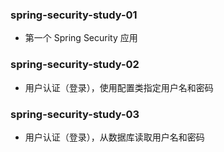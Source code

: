 ### spring-security-study-01

- 第一个 Spring Security 应用

### spring-security-study-02

- 用户认证（登录），使用配置类指定用户名和密码

### spring-security-study-03

- 用户认证（登录），从数据库读取用户名和密码
